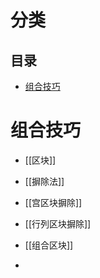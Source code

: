 # 分类
<!-- START doctoc generated TOC please keep comment here to allow auto update -->
<!-- DON'T EDIT THIS SECTION, INSTEAD RE-RUN doctoc TO UPDATE -->
## 目录

- [组合技巧](#%E7%BB%84%E5%90%88%E6%8A%80%E5%B7%A7)

<!-- END doctoc generated TOC please keep comment here to allow auto update -->

# 组合技巧

- [[区块]]
- [[摒除法]]


- [[宫区块摒除]]
- [[行列区块摒除]]
- [[组合区块]]
-
